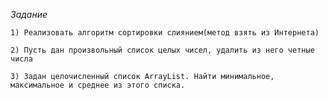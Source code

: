 *Задание*

    1) Реализовать алгоритм сортировки слиянием(метод взять из Интернета)

    2) Пусть дан произвольный список целых чисел, удалить из него четные числа

    3) Задан целочисленный список ArrayList. Найти минимальное, максимальное и среднее из этого списка.
